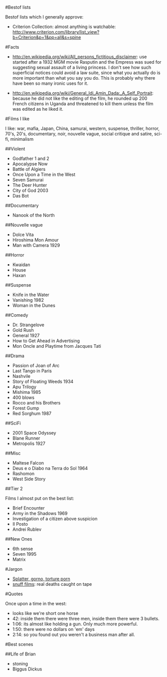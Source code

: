 #Bestof lists

Bestof lists which I generally approve:

- Criterion Collection: almost anything is watchable: <http://www.criterion.com/library/list_view?b=Criterion&p=1&pp=all&s=spine>

#Facts

- <http://en.wikipedia.org/wiki/All_persons_fictitious_disclaimer>: use started after a 1932 MGM movie Rasputin and the Empress was sued for suggesting sexual assault of a living princess. I don't see how such superficial notices could avoid a law suite, since what you actually do is more important than what you say you do. This is probably why there have been so many ironic uses for it.

- <http://en.wikipedia.org/wiki/General_Idi_Amin_Dada:_A_Self_Portrait>: because he did not like the editing of the film, he rounded up 200 French citizens in Uganda and threatened to kill them unless the film was edited as he liked it.

#Films I like

I like: war, mafia, Japan, China, samurai, western, suspense, thriller, horror, 70's, 20's, documentary, noir, nouvelle vague, social critique and satire, sci-fi, minimalism

##Violent

- Godfather 1 and 2
- Apocalypse Now
- Battle of Algiers
- Once Upon a Time in the West
- Seven Samurai
- The Deer Hunter
- City of God 2003
- Das Bot

##Documentary

- Nanook of the North

##Nouvelle vague

- Dolce Vita
- Hiroshima Mon Amour
- Man with Camera 1929

##Horror

- Kwaidan
- House
- Haxan

##Suspense

- Knife in the Water
- Vanishing 1982
- Woman in the Dunes

##Comedy

- Dr. Strangelove
- Gold Rush
- General 1927
- How to Get Ahead in Advertising
- Mon Oncle and Playtime from Jacques Tati

##Drama

- Passion of Joan of Arc
- Last Tango in Paris
- Nashvile
- Story of Floating Weeds 1934
- Apu Trilogy
- Mishima 1985
- 400 blows
- Rocco and his Brothers
- Forest Gump
- Red Sorghum 1987

##SciFi

- 2001 Space Odyssey
- Blane Runner
- Metropolis 1927

##Misc

- Maltese Falcon
- Deus e o Diabo na Terra do Sol 1964
- Rashomon
- West Side Story

##Tier 2

Films I almost put on the best list:

- Brief Encounter
- Army in the Shadows 1969
- Investigation of a citizen above suspicion
- Il Posto
- Andrei Rublev

##New Ones

- 6th sense
- Seven 1995
- Matrix

#Jargon

- [Splatter, gorno, torture porn](http://en.wikipedia.org/wiki/Splatter_film)
- [snuff films](http://en.wikipedia.org/wiki/Snuff_film): real deaths caught on tape

#Quotes

Once upon a time in the west:

- looks like we're short one horse
- 42: inside them there were three men, inside them there were 3 bullets.
- 1:06: its almost like holding a gun. Only much more powerful.
- 1:50: there were no dollars on 'em' days
- 2:14: so you found out you weren't a business man after all.

#Best scenes

##Life of Brian

- stoning
- Biggus Dickus
